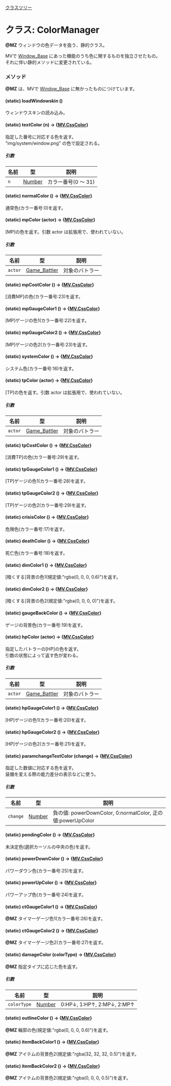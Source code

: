 [クラスツリー](index.md)

# クラス: ColorManager
**@MZ** ウィンドウの色データを扱う、静的クラス。

MVで [Window_Base](Window_Base.md) にあった機能のうち色に関するものを独立させたもの。<br />
それに伴い静的メソッドに変更されている。

### メソッド
**@MZ** は、MVで [Window_Base](Window_Base.md) に無かったものにつけています。

#### (static) loadWindowskin ()
ウィンドウスキンの読み込み。


#### (static) textColor (n) → {[MV.CssColor](MV.CssColor.md)}
指定した番号に対応する色を返す。<br />
"img/system/window.png" の色で設定される。

##### 引数

| 名前 | 型 | 説明 |
| --- | --- | --- |
| `n` | [Number](Number.md) | カラー番号(0 〜 31) |


#### (static) normalColor () → {[MV.CssColor](MV.CssColor.md)}
通常色(カラー番号:0)を返す。


#### (static) mpColor (actor) → {[MV.CssColor](MV.CssColor.md)}
[MP]の色を返す。引数 actor は拡張用で、使われていない。

##### 引数

| 名前 | 型 | 説明 |
| --- | --- | --- |
| `actor` | [Game_Battler](Game_Battler.md)| 対象のバトラー |


#### (static) mpCostColor () → {[MV.CssColor](MV.CssColor.md)}
[消費MP]の色(カラー番号:23)を返す。


#### (static) mpGaugeColor1 () → {[MV.CssColor](MV.CssColor.md)}
[MP]ゲージの色1(カラー番号:22)を返す。


#### (static) mpGaugeColor2 () → {[MV.CssColor](MV.CssColor.md)}
[MP]ゲージの色2(カラー番号:23)を返す。


#### (static) systemColor () → {[MV.CssColor](MV.CssColor.md)}
システム色(カラー番号:16)を返す。


#### (static) tpColor (actor) → {[MV.CssColor](MV.CssColor.md)}
[TP]の色を返す。引数 actor は拡張用で、使われていない。

##### 引数

| 名前 | 型 | 説明 |
| --- | --- | --- |
| `actor` | [Game_Battler](Game_Battler.md)| 対象のバトラー |


#### (static) tpCostColor () → {[MV.CssColor](MV.CssColor.md)}
[消費TP]の色(カラー番号:29)を返す。


#### (static) tpGaugeColor1 () → {[MV.CssColor](MV.CssColor.md)}
[TP]ゲージの色1(カラー番号:28)を返す。


#### (static) tpGaugeColor2 () → {[MV.CssColor](MV.CssColor.md)}
[TP]ゲージの色2(カラー番号:29)を返す。


#### (static) crisisColor () → {[MV.CssColor](MV.CssColor.md)}
危険色(カラー番号:17)を返す。


#### (static) deathColor () → {[MV.CssColor](MV.CssColor.md)}
死亡色(カラー番号:18)を返す。


#### (static) dimColor1 () → {[MV.CssColor](MV.CssColor.md)}
 [暗くする]背景の色1(規定値:"rgba(0, 0, 0, 0.6)")を返す。


#### (static) dimColor2 () → {[MV.CssColor](MV.CssColor.md)}
 [暗くする]背景の色2(規定値:"rgba(0, 0, 0, 0)")を返す。


#### (static) gaugeBackColor () → {[MV.CssColor](MV.CssColor.md)}
ゲージの背景色(カラー番号:19)を返す。


#### (static) hpColor (actor) → {[MV.CssColor](MV.CssColor.md)}
指定したバトラーの[HP]の色を返す。<br />
引数の状態によって返す色が変わる。

##### 引数

| 名前 | 型 | 説明 |
| --- | --- | --- |
| `actor` | [Game_Battler](Game_Battler.md)| 対象のバトラー |


#### (static) hpGaugeColor1 () → {[MV.CssColor](MV.CssColor.md)}
[HP]ゲージの色1(カラー番号:20)を返す。


#### (static) hpGaugeColor2 () → {[MV.CssColor](MV.CssColor.md)}
[HP]ゲージの色2(カラー番号:21)を返す。


#### (static) paramchangeTextColor (change) → {[MV.CssColor](MV.CssColor.md)}
指定した数値に対応する色を返す。<br />
装備を変える際の能力差分の表示などに使う。

##### 引数

| 名前 | 型 | 説明 |
| --- | --- | --- |
| `change` | [Number](Number.md) | 負の値: powerDownColor, 0:normalColor, 正の値:powerUpColor |


#### (static) pendingColor () → {[MV.CssColor](MV.CssColor.md)}
未決定色(選択カーソルの中央の色)を返す。


#### (static) powerDownColor () → {[MV.CssColor](MV.CssColor.md)}
パワーダウン色(カラー番号:25)を返す。


#### (static) powerUpColor () → {[MV.CssColor](MV.CssColor.md)}
パワーアップ色(カラー番号:24)を返す。


#### (static) ctGaugeColor1 () → {[MV.CssColor](MV.CssColor.md)}
**@MZ** タイマーゲージ色1(カラー番号:26)を返す。


#### (static) ctGaugeColor2 () → {[MV.CssColor](MV.CssColor.md)}
**@MZ** タイマーゲージ色2(カラー番号:27)を返す。


#### (static) damageColor (colorType) → {[MV.CssColor](MV.CssColor.md)}
**@MZ** 指定タイプに応じた色を返す。

##### 引数

| 名前 | 型 | 説明 |
| --- | --- | --- |
| `colorType` | [Number](Number.md) | 0:HP↓, 1:HP↑, 2:MP↓, 2:MP↑|


#### (static) outlineColor () → {[MV.CssColor](MV.CssColor.md)}
**@MZ** 輪郭の色(規定値:"rgba(0, 0, 0, 0.6)")を返す。


#### (static) itemBackColor1 () → {[MV.CssColor](MV.CssColor.md)}
**@MZ** アイテムの背景色2(規定値:"rgba(32, 32, 32, 0.5)")を返す。


#### (static) itemBackColor2 () → {[MV.CssColor](MV.CssColor.md)}
**@MZ** アイテムの背景色2(規定値:"rgba(0, 0, 0, 0.5)")を返す。

